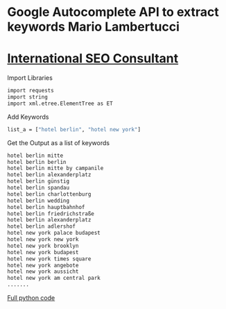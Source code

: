 # Google Autocomplete API to extract keywords Mario Lambertucci 
# [International SEO Consultant](https://www.mariolambertucci.com/international-seo-consultant/)

Import Libraries

```bash
import requests
import string
import xml.etree.ElementTree as ET
```

Add Keywords 

```bash
list_a = ["hotel berlin", "hotel new york"]
```

Get the Output as a list of keywords
```bash
hotel berlin mitte
hotel berlin berlin
hotel berlin mitte by campanile
hotel berlin alexanderplatz
hotel berlin günstig
hotel berlin spandau
hotel berlin charlottenburg
hotel berlin wedding
hotel berlin hauptbahnhof
hotel berlin friedrichstraße
hotel berlin alexanderplatz
hotel berlin adlershof
hotel new york palace budapest
hotel new york new york
hotel new york brooklyn
hotel new york budapest
hotel new york times square
hotel new york angebote
hotel new york aussicht
hotel new york am central park
.......
```

[Full python code](https://github.com/mariolambe/google-autocomplete-API-python/blob/master/googlesuggest-hotel.ipynb)
